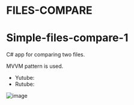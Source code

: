# FILES-COMPARE
 
# Simple-files-compare-1

C# app for comparing two files.

MVVM pattern is used.

- Yutube:
- Rutube: 

![image](https://github.com/user-attachments/assets/413e7bae-987e-4cda-ab7b-152a066ab4ee)
